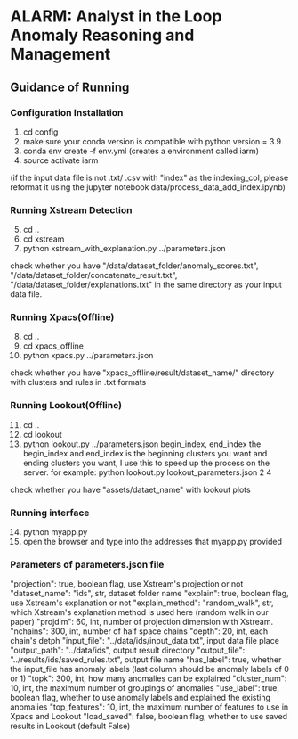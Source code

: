 # ALARM: Analyst in the Loop Anomaly Reasoning and Management

## Guidance of Running

### Configuration Installation
1. cd config
2. make sure your conda version is compatible with python version = 3.9
3. conda env create -f env.yml (creates a environment called iarm)
4. source activate iarm

(if the input data file is not .txt/ .csv with "index" as the indexing_col, please reformat it using
the jupyter notebook data/process_data_add_index.ipynb)

### Running Xstream Detection 
5. cd ..
6. cd xstream
7. python xstream_with_explanation.py ../parameters.json

check whether you have "/data/dataset_folder/anomaly_scores.txt",
"/data/dataset_folder/concatenate_result.txt",
"/data/dataset_folder/explanations.txt" in the same directory as your input data file.

### Running Xpacs(Offline) 
8. cd ..
9. cd xpacs_offline
10. python xpacs.py ../parameters.json

check whether you have "xpacs_offline/result/dataset_name/" directory with clusters and rules in .txt formats

### Running Lookout(Offline)
11. cd ..
12. cd lookout
13. python lookout.py ../parameters.json begin_index, end_index
    the begin_index and end_index is the beginning clusters you want and ending clusters you want, I use this to speed up the process on the server.
    for example: python lookout.py lookout_parameters.json 2 4 

check whether you have "assets/dataet_name" with lookout plots

### Running interface
14. python myapp.py
15. open the browser and type into the addresses that myapp.py provided

### Parameters of parameters.json file
"projection": true, boolean flag, use Xstream's projection or not
"dataset_name": "ids", str, dataset folder name
"explain": true, boolean flag, use Xstream's explanation or not
"explain_method": "random_walk", str, which Xstream's explanation method is used here (random walk in our paper)
"projdim": 60, int, number of projection dimension with Xstream.
"nchains": 300, int, number of half space chains
"depth": 20, int, each chain's detph
"input_file": "../data/ids/input_data.txt", input data file place
"output_path": "../data/ids", output result directory
"output_file": "../results/ids/saved_rules.txt", output file name
"has_label": true, whether the input_file has anomaly labels (last column should be anomaly labels of 0 or 1)
"topk": 300, int, how many anomalies can be explained
"cluster_num": 10, int, the maximum number of groupings of anomalies
"use_label": true, boolean flag, whether to use anomaly labels and explained the existing anomalies
"top_features": 10, int, the maximum number of features to use in Xpacs and Lookout
"load_saved": false, boolean flag, whether to use saved results in Lookout (default False)
